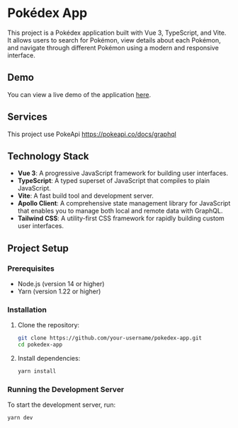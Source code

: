 # Pokédex App

This project is a Pokédex application built with Vue 3, TypeScript, and Vite. It allows users to search for Pokémon, view details about each Pokémon, and navigate through different Pokémon using a modern and responsive interface.

## Demo
You can view a live demo of the application [here](https://pokedex-graphql-seven.vercel.app/).

## Services
This project use PokeApi
https://pokeapi.co/docs/graphql

## Technology Stack

- **Vue 3**: A progressive JavaScript framework for building user interfaces.
- **TypeScript**: A typed superset of JavaScript that compiles to plain JavaScript.
- **Vite**: A fast build tool and development server.
- **Apollo Client**: A comprehensive state management library for JavaScript that enables you to manage both local and remote data with GraphQL.
- **Tailwind CSS**: A utility-first CSS framework for rapidly building custom user interfaces.

## Project Setup

### Prerequisites

- Node.js (version 14 or higher)
- Yarn (version 1.22 or higher)

### Installation

1. Clone the repository:
    ```sh
    git clone https://github.com/your-username/pokedex-app.git
    cd pokedex-app
    ```

2. Install dependencies:
    ```sh
    yarn install
    ```

### Running the Development Server

To start the development server, run:
```sh
yarn dev

